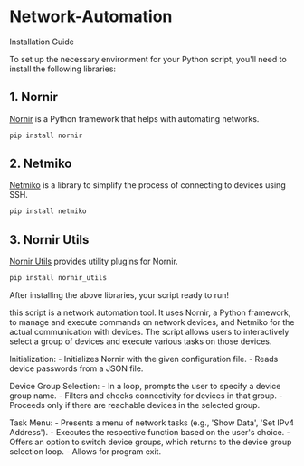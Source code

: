 # Network-Automation

Installation Guide

To set up the necessary environment for your Python script, you'll need to install the following libraries:

## 1. Nornir
[Nornir](https://nornir.tech/) is a Python framework that helps with automating networks.

```bash
pip install nornir
```

## 2. Netmiko
[Netmiko](https://github.com/ktbyers/netmiko) is a library to simplify the process of connecting to devices using SSH.

```bash
pip install netmiko
```

## 3. Nornir Utils
[Nornir Utils](https://github.com/nornir-automation/nornir_utils) provides utility plugins for Nornir.

```bash
pip install nornir_utils
```

After installing the above libraries, your script ready to run!

this script is a network automation tool. It uses Nornir, a Python framework, to manage and execute commands on network devices, and Netmiko for the actual communication with devices. The script allows users to interactively select a group of devices and execute various tasks on those devices.

Initialization:
    - Initializes Nornir with the given configuration file.
    - Reads device passwords from a JSON file.

Device Group Selection:
    - In a loop, prompts the user to specify a device group name.
    - Filters and checks connectivity for devices in that group.
    - Proceeds only if there are reachable devices in the selected group.

Task Menu:
    - Presents a menu of network tasks (e.g., 'Show Data', 'Set IPv4 Address').
    - Executes the respective function based on the user's choice.
    - Offers an option to switch device groups, which returns to the device group selection loop.
    - Allows for program exit.